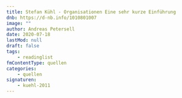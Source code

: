 ```yaml
---
title: Stefan Kühl - Organisationen Eine sehr kurze Einführung
dnb: https://d-nb.info/1010801007
image: ""
author: Andreas Petersell
date: 2020-07-18
lastMod: null
draft: false
tags:
    - readinglist
fmContentType: quellen
categories:
    - quellen
signaturen:
    - kuehl-2011
---
```

